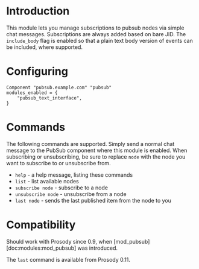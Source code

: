 # Introduction

This module lets you manage subscriptions to pubsub nodes via simple
chat messages. Subscriptions are always added based on bare JID. The
`include_body` flag is enabled so that a plain text body version of
events can be included, where supported.

# Configuring

``` {.lua}
Component "pubsub.example.com" "pubsub"
modules_enabled = {
    "pubsub_text_interface",
}
```

# Commands

The following commands are supported. Simply send a normal chat message
to the PubSub component where this module is enabled. When subscribing
or unsubscribing, be sure to replace `node` with the node you want to
subscribe to or unsubscribe from.

-   `help` - a help message, listing these commands
-   `list` - list available nodes
-   `subscribe node` - subscribe to a node
-   `unsubscribe node` - unsubscribe from a node
-   `last node` - sends the last published item from the node to you

# Compatibility

Should work with Prosody since 0.9, when
[mod\_pubsub][doc:modules:mod_pubsub] was introduced.

The `last` command is available from Prosody 0.11.
